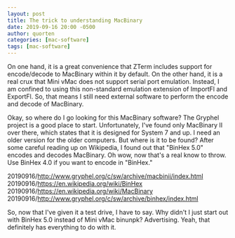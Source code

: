 ```yaml
---
layout: post
title: The trick to understanding MacBinary
date: 2019-09-16 20:00 -0500
author: quorten
categories: [mac-software]
tags: [mac-software]
---
```


On one hand, it is a great convenience that ZTerm includes support for
encode/decode to MacBinary within it by default.  On the other hand,
it is a real crux that Mini vMac does not support serial port
emulation.  Instead, I am confined to using this non-standard
emulation extension of ImportFl and ExportFl.  So, that means I still
need external software to perform the encode and decode of MacBinary.

Okay, so where do I go looking for this MacBinary software?  The
Gryphel project is a good place to start.  Unfortunately, I've found
only MacBinary II over there, which states that it is designed for
System 7 and up.  I need an older version for the older computers.
But where is it to be found?  After some careful reading up on
Wikipedia, I found out that "BinHex 5.0" encodes and decodes
MacBinary.  Oh wow, now that's a real know to throw.  Use BinHex 4.0
if you want to encode in "BinHex."

20190916/http://www.gryphel.org/c/sw/archive/macbinii/index.html  
20190916/https://en.wikipedia.org/wiki/BinHex  
20190916/https://en.wikipedia.org/wiki/MacBinary  
20190916/http://www.gryphel.org/c/sw/archive/binhex/index.html

So, now that I've given it a test drive, I have to say.  Why didn't I
just start out with BinHex 5.0 instead of Mini vMac binunpk?
Advertising.  Yeah, that definitely has everything to do with it.
